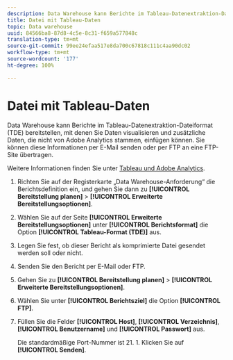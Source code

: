 ```yaml
---
description: Data Warehouse kann Berichte im Tableau-Datenextraktion-Dateiformat (TDE) bereitstellen, mit denen Sie Daten visualisieren und zusätzliche Daten, die nicht von Adobe Analytics stammen, einfügen können. Sie können diese Informationen per E-Mail senden oder per FTP an eine FTP-Site übertragen.
title: Datei mit Tableau-Daten
topic: Data warehouse
uuid: 84566ba8-87d8-4c5e-8c31-f659a577848c
translation-type: tm+mt
source-git-commit: 99ee24efaa517e8da700c67818c111c4aa90dc02
workflow-type: tm+mt
source-wordcount: '177'
ht-degree: 100%

---
```



# Datei mit Tableau-Daten

Data Warehouse kann Berichte im Tableau-Datenextraktion-Dateiformat (TDE) bereitstellen, mit denen Sie Daten visualisieren und zusätzliche Daten, die nicht von Adobe Analytics stammen, einfügen können. Sie können diese Informationen per E-Mail senden oder per FTP an eine FTP-Site übertragen.

Weitere Informationen finden Sie unter [Tableau und Adobe Analytics](https://www.tableausoftware.com/about/blog/2014/3/tableau-and-adobe-analytics-digital-marketing-gets-even-more-awesome-29491).

1. Richten Sie auf der Registerkarte „Data Warehouse-Anforderung“ die Berichtsdefinition ein, und gehen Sie dann zu **[!UICONTROL Bereitstellung planen]** > **[!UICONTROL Erweiterte Bereitstellungsoptionen]**.
1. Wählen Sie auf der Seite **[!UICONTROL Erweiterte Bereitstellungsoptionen]** unter **[!UICONTROL Berichtsformat]** die Option **[!UICONTROL Tableau-Format (TDE)]** aus.
1. Legen Sie fest, ob dieser Bericht als komprimierte Datei gesendet werden soll oder nicht.
1. Senden Sie den Bericht per E-Mail oder FTP.

1. Gehen Sie zu **[!UICONTROL Bereitstellung planen]** > **[!UICONTROL Erweiterte Bereitstellungsoptionen]**.
1. Wählen Sie unter **[!UICONTROL Berichtsziel]** die Option **[!UICONTROL FTP]**.
1. Füllen Sie die Felder **[!UICONTROL Host]**, **[!UICONTROL Verzeichnis]**, **[!UICONTROL Benutzername]** und **[!UICONTROL Passwort]** aus.

   Die standardmäßige Port-Nummer ist 21. 1. Klicken Sie auf **[!UICONTROL Senden]**.
